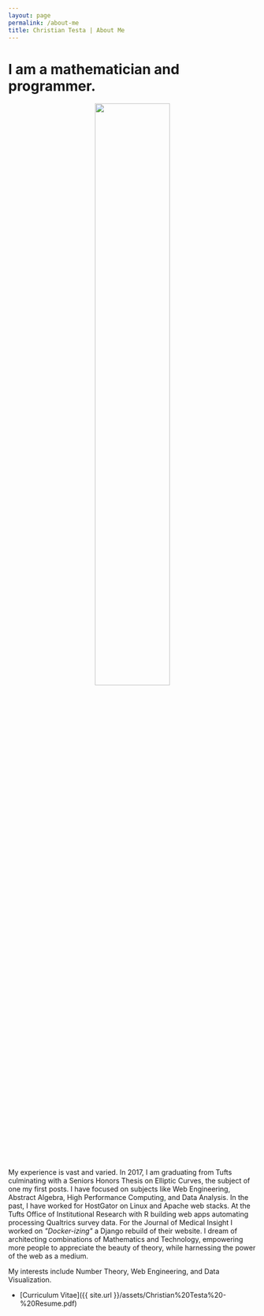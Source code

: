 ```yaml
---
layout: page
permalink: /about-me
title: Christian Testa | About Me
---
```


# I am a mathematician and programmer.

<center>
<div style="display: block; margin: auto">
<img width="55%" src="{{ site.url }}/img/2017-03-17/about-me.jpg">
</div>
</center>

My experience is vast and varied. In 2017, I am graduating from Tufts
culminating with a Seniors Honors Thesis on Elliptic Curves, the subject
of one my first posts. I have focused on subjects like Web Engineering,
Abstract Algebra, High Performance Computing, and Data Analysis.
In the past, I have worked for HostGator on Linux
and Apache web stacks. At the Tufts Office of Institutional Research
with R building web apps automating processing Qualtrics survey data.
For the Journal of Medical Insight I worked on *"Docker-izing"* a
Django rebuild of their website. I dream of architecting combinations
of Mathematics and Technology, empowering more people to appreciate the
beauty of theory, while harnessing the power of the web as a medium.

My interests include Number Theory, Web Engineering, and Data Visualization.

- [Curriculum Vitae]({{ site.url }}/assets/Christian%20Testa%20-%20Resume.pdf)
